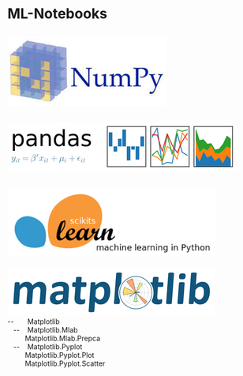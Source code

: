 # ML-Notebooks  
[![Image Alt Text](images/NumPy.png)](numpy)  
-------------------------------------------------------------------------------------------  
[![Image Alt Text](images/Pandas.png)](pandas)  
-------------------------------------------------------------------------------------------  
[![Image Alt Text](images/scikit-learn.png)](scikit-learn)  
-------------------------------------------------------------------------------------------  
[![Image Alt Text](images/Matplotlib.png)](matplotlib)  
--&nbsp;&nbsp;&nbsp;&nbsp;&nbsp;&nbsp;&nbsp;Matplotlib  
&nbsp;&nbsp;&nbsp;--&nbsp;&nbsp;&nbsp;&nbsp;Matplotlib.Mlab  
&nbsp;&nbsp;&nbsp;&nbsp;&nbsp;&nbsp;&nbsp;&nbsp; Matplotlib.Mlab.Prepca  
&nbsp;&nbsp;&nbsp;--&nbsp;&nbsp;&nbsp;&nbsp;Matplotlib.Pyplot  
&nbsp;&nbsp;&nbsp;&nbsp;&nbsp;&nbsp;&nbsp;&nbsp; Matplotlib.Pyplot.Plot  
&nbsp;&nbsp;&nbsp;&nbsp;&nbsp;&nbsp;&nbsp;&nbsp; Matplotlib.Pyplot.Scatter  

